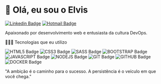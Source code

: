 # 👋 Olá, eu sou o Elvis

[![Linkedin Badge](https://img.shields.io/badge/-@elvisdasilva-blue?style=flat-square&logo=Linkedin&logoColor=white&link=https://www.linkedin.com/in/elvisdasilva/)](https://www.linkedin.com/in/elvisdasilva/) 
[![Hotmail Badge](https://img.shields.io/badge/-@elvisdasilva-blue?style=flat-square&logo=Instagram&logoColor=white&link=https://www.instagram.com/elvisdasilvaa/)](https://www.instagram.com/elvisdasiilva/) 

Apaixonado por desenvolvimento web e entusiasta da cultura DevOps.

👨🏻‍💻 Tecnologias que eu utilizo

![HTML5 Badge](https://img.shields.io/badge/HTML5-E34F26.svg?style=for-the-badge&logo=HTML5&logoColor=white)
![CSS3 Badge](https://img.shields.io/badge/CSS3-1572B6.svg?style=for-the-badge&logo=CSS3&logoColor=white)
![SASS Badge](https://img.shields.io/badge/SASS-hotpink.svg?style=for-the-badge&logo=SASS&logoColor=white)
![BOOTSTRAP Badge](https://img.shields.io/badge/Bootstrap-7952B3.svg?style=for-the-badge&logo=Bootstrap&logoColor=white)
![JAVASCRIPT Badge](https://img.shields.io/badge/JavaScript-F7DF1E.svg?style=for-the-badge&logo=JavaScript&logoColor=black)
![NODEJS Badge](https://img.shields.io/badge/Node.js-339933.svg?style=for-the-badge&logo=nodedotjs&logoColor=white)
![GIT Badge](https://img.shields.io/badge/Git-F05032.svg?style=for-the-badge&logo=Git&logoColor=white)
![GITHUB Badge](https://img.shields.io/badge/GitHub-181717.svg?style=for-the-badge&logo=GitHub&logoColor=white)
![DOCKER Badge](https://img.shields.io/badge/Docker-2496ED.svg?style=for-the-badge&logo=Docker&logoColor=white)



"A ambição é o caminho para o sucesso. A persistência é o veículo em que você chega."
